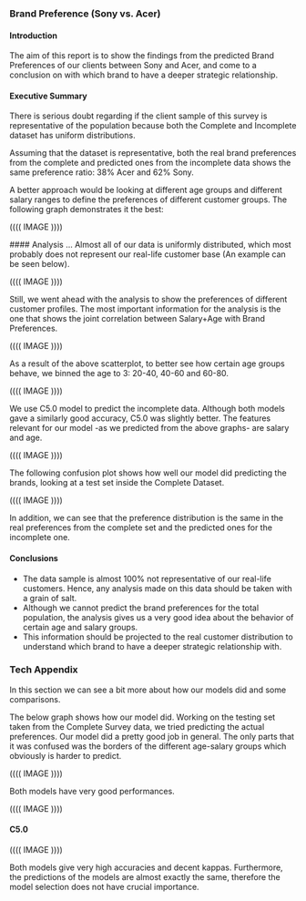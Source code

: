 ### Brand Preference (Sony vs. Acer)

#### Introduction
The aim of this report is to show the findings from the predicted Brand Preferences of our clients between Sony and Acer, and come to a conclusion on with which brand to have a deeper strategic relationship.

#### Executive Summary
There is serious doubt regarding if the client sample of this survey is representative of the population because both the Complete and Incomplete dataset has uniform distributions.

Assuming that the dataset is representative, both the real brand preferences from the complete and predicted ones from the incomplete data shows the same preference ratio: 38% Acer and 62% Sony. 

A better approach would be looking at different age groups and different salary ranges to define the preferences of different customer groups. The following graph demonstrates it the best: 

(((( IMAGE ))))

#### Analysis
... Almost all of our data is uniformly distributed, which most probably does not represent our real-life customer base (An example can be seen below). 

(((( IMAGE ))))

Still, we went ahead with the analysis to show the preferences of different customer profiles. The most important information for the analysis is the one that shows the joint correlation between Salary+Age with Brand Preferences. 

(((( IMAGE ))))

As a result of the above scatterplot, to better see how certain age groups behave, we binned the age to 3: 20-40, 40-60 and 60-80.

(((( IMAGE ))))

We use C5.0 model to predict the incomplete data. Although both models gave a similarly good accuracy, C5.0 was slightly better. The features relevant for our model -as we predicted from the above graphs- are salary and age. 

(((( IMAGE ))))

The following confusion plot shows how well our model did predicting the brands, looking at a test set inside the Complete Dataset. 

(((( IMAGE ))))

In addition, we can see that the preference distribution is the same in the real preferences from the complete set and the predicted ones for the incomplete one.

#### Conclusions
* The data sample is almost 100% not representative of our real-life customers. Hence, any analysis made on this data should be taken with a grain of salt.
* Although we cannot predict the brand preferences for the total population, the analysis gives us a very good idea about the behavior of certain age and salary groups.
* This information should be projected to the real customer distribution to understand which brand to have a deeper strategic relationship with. 

### Tech Appendix
In this section we can see a bit more about how our models did and some comparisons.

The below graph shows how our model did. Working on the testing set taken from the Complete Survey data, we tried predicting the actual preferences. 
Our model did a pretty good job in general. The only parts that it was confused was the borders of the different age-salary groups which obviously is harder to predict. 

(((( IMAGE ))))

Both models have very good performances.

(((( IMAGE ))))

#### C5.0

(((( IMAGE ))))

Both models give very high accuracies and decent kappas.
Furthermore, the predictions of the models are almost exactly the same, therefore the model selection does not have crucial importance.


